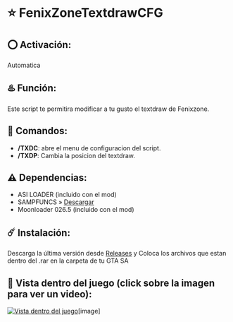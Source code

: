 # ⭐ FenixZoneTextdrawCFG

## ⭕ Activación:
Automatica

## ♨️ Función:
Este script te permitira modificar a tu gusto el textdraw de Fenixzone.

## 👾 Comandos:
- **/TXDC**: abre el menu de configuracion del script.
- **/TXDP**: Cambia la posicion del textdraw.

## ⚠️ Dependencias:
- ASI LOADER (incluido con el mod)
- SAMPFUNCS » [Descargar](https://www.blast.hk/attachments/22939/)
- Moonloader 026.5 (incluido con el mod)

## ☄️ Instalación:

Descarga la última versión desde [Releases](https://github.com/0x73616D/FenixZoneTextdrawCFG/releases/download/1.0/Moonloader.0.26.+.LIBS.+.FZTextDrawCFG.rar) y Coloca los archivos que estan dentro del .rar en la carpeta de tu GTA SA

## 👀 Vista dentro del juego (click sobre la imagen para ver un video):
[![Vista dentro del juego](https://github.com/user-attachments/assets/99fe00f5-370e-4a42-a7fc-5ba6d479e3dc)](https://www.youtube.com/watch?v=x_K_uJQ4GW8)[image]
